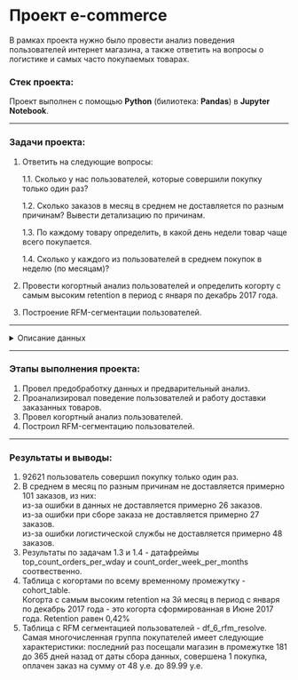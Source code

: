 # Проект e-commerce
В рамках проекта нужно было провести анализ поведения пользователей интернет магазина, а также ответить на вопросы о логистике и самых часто покупаемых товарах.

### Стек проекта:  
Проект выполнен с помощью **Python** (билиотека: **Pandas**) в **Jupyter Notebook**.
___
### Задачи проекта:
1. Ответить на следующие вопросы:

   1.1. Сколько у нас пользователей, которые совершили покупку только один раз?

   1.2. Сколько заказов в месяц в среднем не доставляется по разным причинам? Вывести детализацию по причинам.

   1.3. По каждому товару определить, в какой день недели товар чаще всего покупается.

   1.4. Сколько у каждого из пользователей в среднем покупок в неделю (по месяцам)?
   
2. Провести когортный анализ пользователей и определить когорту с самым высоким retention в период с января по декабрь 2017 года.

3. Построение RFM-сегментации пользователей.

___
<details><summary>Описание данных</summary>
   
**df_customers (таблица с уникальными идентификаторами пользователей):**  
*customer_id* — позаказный идентификатор пользователя  
*customer_unique_id* —  уникальный идентификатор пользователя  (аналог номера паспорта)  
*customer_zip_code_prefix* —  почтовый индекс пользователя  
*customer_city* —  город доставки пользователя  
*customer_state* —  штат доставки пользователя 

**df_order_items (товарные позиции, входящие в заказы):**  
*order_id* —  уникальный идентификатор заказа (номер чека)  
*order_item_id* —  идентификатор товара внутри одного заказа  
*product_id* —  ид товара (аналог штрихкода)  
*seller_id* — ид производителя товара  
*shipping_limit_date* —  максимальная дата доставки продавцом для передачи заказа партнеру по логистике  
*price* —  цена за единицу товара  
*freight_value* —  вес товара  

**df_orders (таблица заказов):**  
*order_id* —  уникальный идентификатор заказа (номер чека)  
*customer_id* —  позаказный идентификатор пользователя  
*order_status* —  статус заказа  
*order_purchase_timestamp* —  время создания заказа  
*order_approved_at* —  время подтверждения оплаты заказа  
*order_delivered_carrier_date* —  время передачи заказа в логистическую службу  
*order_delivered_customer_date* —  время доставки заказа  
*order_estimated_delivery_date* —  обещанная дата доставки

</details>
 


___
### Этапы выполнения проекта:
1) Провел предобработку данных и предварительный анализ.
2) Проанализировал поведение пользователей и работу доставки заказанных товаров.
3) Провел когортный анализ пользователей.
4) Построил RFM-сегментацию пользователей.
___
### Результаты и выводы:
1) 92621 пользователь совершил покупку только один раз.
2) В среднем в месяц по разным причинам не доставляется примерно 101 заказов, из них:  
     из-за ошибки в данных не доставляется примерно 26 заказов.  
     из-за ошибки при сборе заказа не доставляется примерно 27 заказов.  
     из-за ошибки логистической службы не доставляется примерно 48 заказов.
3) Результаты по задачам 1.3 и 1.4 - датафреймы top_count_orders_per_wday и count_order_week_per_months соотвественно.
4) Таблица с когортами по всему временному промежутку - cohort_table.  
   Когорта с самым высоким retention на 3й месяц в период с января по декабрь 2017 года - это когорта сформированная в Июне 2017 года. Retention равен 0,42%
5) Таблица с RFM сегментацией пользователей - df_6_rfm_resolve.  
   Самая многочисленная группа покупателей имеет следующие характеристики: последний раз посещали магазин в промежутке 181 до 365 дней назад от даты сбора данных, совершена 1 покупка, оплачен заказ на сумму от 48 y.e. до 89.99 y.e.
